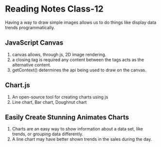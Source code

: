 # Reading Notes Class-12

Having a way to draw simple images allows us to do things like display data trends programmatically.

## JavaScript Canvas

1. canvas allows, through js, 2D image rendering.
2. a closing tag is required any content between the tags acts as the alternative content.
3. getContext() determines the api being used to draw on the canvas.

## Chart.js

1. An open-source tool for creating charts using js
2. Line chart, Bar chart, Doughnut chart

## Easily Create Stunning Animates Charts

1. Charts are an easy way to show information about a data set, like trends, or grouping data differently.
2. A line chart may have better shown trends in the sales during the day.
